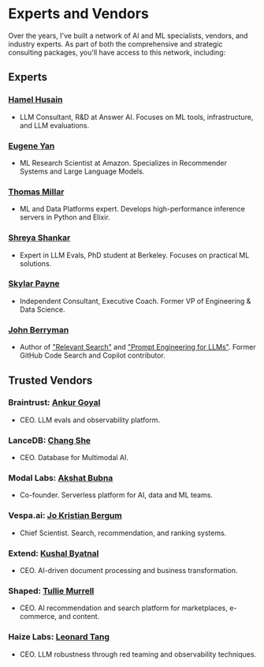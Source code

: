 # Experts and Vendors

Over the years, I've built a network of AI and ML specialists, vendors, and industry experts. As part of both the comprehensive and strategic consulting packages, you'll have access to this network, including:

## Experts

### [Hamel Husain](https://www.linkedin.com/in/hamelhusain/)
* LLM Consultant, R&D at Answer AI. Focuses on ML tools, infrastructure, and LLM evaluations.

### [Eugene Yan](https://www.linkedin.com/in/eugeneyan/)
* ML Research Scientist at Amazon. Specializes in Recommender Systems and Large Language Models.

### [Thomas Millar](https://www.linkedin.com/in/thmsmlr/)
* ML and Data Platforms expert. Develops high-performance inference servers in Python and Elixir.

### [Shreya Shankar](https://www.linkedin.com/in/shrshnk/)
* Expert in LLM Evals, PhD student at Berkeley. Focuses on practical ML solutions.

### [Skylar Payne](https://www.linkedin.com/in/skylar-payne-766a1988/)
* Independent Consultant, Executive Coach. Former VP of Engineering & Data Science.

### [John Berryman](https://arcturus-labs.com/)
* Author of ["Relevant Search"](https://www.amazon.com/Relevant-Search-applications-Solr-Elasticsearch/dp/161729277X) and ["Prompt Engineering for LLMs"](https://oreillymedia.pxf.io/c/5303529/1975458/15173). Former GitHub Code Search and Copilot contributor.

## Trusted Vendors

### Braintrust: [Ankur Goyal](https://www.linkedin.com/in/ankrgyl)
* CEO. LLM evals and observability platform.

### LanceDB: [Chang She](https://www.linkedin.com/in/changshe)
* CEO. Database for Multimodal AI.

### Modal Labs: [Akshat Bubna](https://www.linkedin.com/in/akshat-bubna-188885103/)
* Co-founder. Serverless platform for AI, data and ML teams.

### Vespa.ai: [Jo Kristian Bergum](https://no.linkedin.com/in/jo-bergum)
* Chief Scientist. Search, recommendation, and ranking systems.

### Extend: [Kushal Byatnal](https://www.linkedin.com/in/kushal-byatnal-92a33085/)
* CEO. AI-driven document processing and business transformation.

### Shaped: [Tullie Murrell](https://www.linkedin.com/in/tullie/)
* CEO. AI recommendation and search platform for marketplaces, e-commerce, and content.

### Haize Labs: [Leonard Tang](https://www.linkedin.com/in/leonard-tang/)
* CEO. LLM robustness through red teaming and observability techniques.